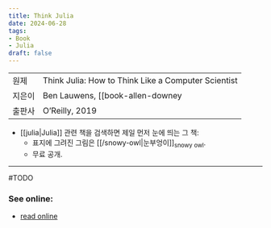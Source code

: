 ```yaml
---
title: Think Julia
date: 2024-06-28
tags:
- Book
- Julia
draft: false
---
```


| | |
| --- | --- |
| 원제 | Think Julia: How to Think Like a Computer Scientist |
| 지은이 | Ben Lauwens, [[book-allen-downey|Allen Downey]] |
| 출판사 | O’Reilly, 2019 |

- [[julia|Julia]] 관련 책을 검색하면 제일 먼저 눈에 띄는 그 책:
    - 표지에 그려진 그림은 [[/snowy-owl|눈부엉이]]<sub>snowy owl</sub>.
    - 무료 공개.


---
#TODO

### See online:
- [read online](https://benlauwens.github.io/ThinkJulia.jl/latest/book.html)